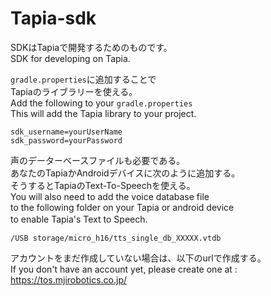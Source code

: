 # Tapia-sdk

SDKはTapiaで開発するためのものです。<br />
SDK for developing on Tapia. <br />

`gradle.properties`に追加することで<br />
Tapiaのライブラリーを使える。<br />
Add the following to your `gradle.properties`<br />
This will add the Tapia library to your project. 

```
sdk_username=yourUserName
sdk_password=yourPassword
```
声のデーターベースファイルも必要である。<br />
あなたのTapiaかAndroidデバイスに次のように追加する。<br />
そうするとTapiaのText-To-Speechを使える。<br />
You will also need to add the voice database file<br />
to the following folder on your Tapia or android device<br />
to enable Tapia's Text to Speech. 　　
```
/USB storage/micro_h16/tts_single_db_XXXXX.vtdb
```
アカウントをまだ作成していない場合は、以下のurlで作成する。<br />
If you don't have an account yet, please create one at :<br />
https://tos.mjirobotics.co.jp/
